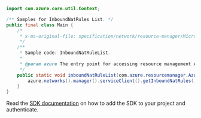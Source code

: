 ```java
import com.azure.core.util.Context;

/** Samples for InboundNatRules List. */
public final class Main {
    /*
     * x-ms-original-file: specification/network/resource-manager/Microsoft.Network/stable/2021-05-01/examples/InboundNatRuleList.json
     */
    /**
     * Sample code: InboundNatRuleList.
     *
     * @param azure The entry point for accessing resource management APIs in Azure.
     */
    public static void inboundNatRuleList(com.azure.resourcemanager.AzureResourceManager azure) {
        azure.networks().manager().serviceClient().getInboundNatRules().list("testrg", "lb1", Context.NONE);
    }
}
```

Read the [SDK documentation](https://github.com/Azure/azure-sdk-for-java/blob/azure-resourcemanager_2.15.0/sdk/resourcemanager/azure-resourcemanager/README.md) on how to add the SDK to your project and authenticate.
